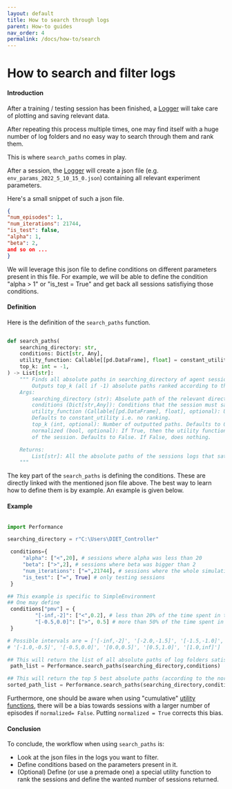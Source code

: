 ```yaml
---
layout: default
title: How to search through logs
parent: How-to guides
nav_order: 4
permalink: /docs/how-to/search
---
```



# How to search and filter logs

#### Introduction

After a training / testing session has been finished,  a [Logger](../../../ICCP/docs/technical-reference/logger/logger_class) will take care of plotting and saving relevant data. 

After repeating this process multiple times, one may find itself with a huge number of log folders and no easy way to search through them and rank them.

This is where `search_paths` comes in play. 

After a session, the [Logger](../../../ICCP/docs/technical-reference/logger/logger_class) will create a json file (e.g. `env_params_2022_5_10_15_0.json`) containing all relevant experiment parameters.

Here's a small snippet of such a json file.

```json
{
"num_episodes": 1,
"num_iterations": 21744,
"is_test": false,
"alpha": 1,
"beta": 2,
and so on ...
}
```

We will leverage this json file to define conditions on different parameters present in this file. For example, we will be able to define the condition "alpha > 1" or "is_test = True" and get back all sessions satisfiying those conditions.

#### Definition

Here is the definition of the `search_paths` function.

```python

def search_paths(
    searching_directory: str,
    conditions: Dict[str, Any],
    utility_function: Callable[[pd.DataFrame], float] = constant_utility,
    top_k: int = -1,
) -> List[str]:
    """ Finds all absolute paths in searching_directory of agent sessions that satisfy the specified conditions.
        Outputs top_k (all if -1) absolute paths ranked according to the utility function
    Args:
        searching_directory (str): Absolute path of the relevant directory where the logs of interest may be found
        conditions (Dict[str,Any]): Conditions that the session must satisfy. Further details on how to define them below.
        utility_function (Callable[[pd.DataFrame], float], optional): Utility function to rank sessions.
        Defaults to constant_utility i.e. no ranking.
        top_k (int, optional): Number of outputted paths. Defaults to 0. If -1, every path is outputted.
        normalized (bool, optional): If True, then the utility function output is divided (i.e. "normalized) by the number of episodes 
        of the session. Defaults to False. If False, does nothing.

    Returns:
        List[str]: All the absolute paths of the sessions logs that satisfy the defined conditions.
    """
```

The key part of the `search_paths` is defining the conditions. These are directly linked with the mentioned json file above. The best way to learn how to define them is by example. An example is given below.

#### Example

```python

import Performance

searching_directory = r"C:\Users\DIET_Controller"

 conditions={
     "alpha": ["<",20], # sessions where alpha was less than 20
     "beta": [">",2], # sessions where beta was bigger than 2
     "num_iterations": ["=",21744], # sessions where the whole simulation episode was used
     "is_test": ["=", True] # only testing sessions 
 }

## This example is specific to SimpleEnvironment
## One may define 
 conditions["pmv"] = {
         "[-inf,-2]": ["<",0.2], # less than 20% of the time spent in the [-inf,-2] interval
         "[-0.5,0.0]": [">", 0.5] # more than 50% of the time spent in the [-0.5,0.0] interval
 }

# Possible intervals are = ['[-inf,-2]', '[-2.0,-1.5]', '[-1.5,-1.0]',
# '[-1.0,-0.5]', '[-0.5,0.0]', '[0.0,0.5]', '[0.5,1.0]', '[1.0,inf]']

## This will return the list of all absolute paths of log folders satisfying the above conditions.
 path_list = Performance.search_paths(searching_directory,conditions)

## This will return the top 5 best absolute paths (according to the normalized utility function) of log folders satisfying the above conditions.
sorted_path_list = Performance.search_paths(searching_directory,conditions, utility_function=Performance.cumulative_reward, top_k = 5, normalized=True)
```

Furthermore, one should be aware when using "cumulative" [utility functions](../../../ICCP/docs/background-information/utility), there will be a bias towards sessions with a larger number of episodes if `normalized= False`. Putting `normalized = True` corrects this bias.

#### Conclusion

To conclude, the workflow when using `search_paths` is:

- Look at the json files in the logs you want to filter.
- Define conditions based on the parameters present in it.
- (Optional) Define (or use a premade one) a special utility function to rank the sessions and define the wanted number of sessions returned.






